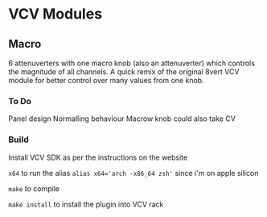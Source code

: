 # VCV Modules

## Macro
6 attenuverters with one macro knob (also an attenuverter) which controls the magnitude of all channels. A quick remix of the original 8vert VCV module for better control over many values from one knob.

### To Do
Panel design
Normalling behaviour
Macrow knob could also take CV

### Build

Install VCV SDK as per the instructions on the website

```x64``` to run the alias ```alias x64='arch -x86_64 zsh'``` since i'm on apple silicon

```make``` to compile

```make install``` to install the plugin into VCV rack